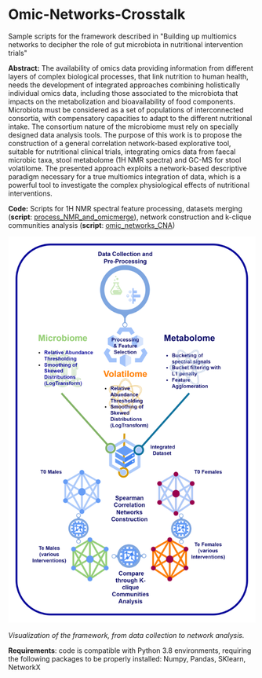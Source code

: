 # Omic-Networks-Crosstalk
Sample scripts for the framework described in "Building up multiomics networks to decipher the role of gut microbiota in nutritional intervention trials"

**Abstract:** The availability of omics data providing information from different layers of complex biological processes, 
that link nutrition to human health, needs the development of integrated approaches combining holistically individual omics data, 
including those associated to the microbiota that impacts on the metabolization and bioavailability of food components. 
Microbiota must be considered as a set of populations of interconnected consortia, 
with compensatory capacities to adapt to the different nutritional intake. 
The consortium nature of the microbiome must rely on specially designed data analysis tools. 
The purpose of this work is to propose the construction of a general correlation network-based explorative tool, 
suitable for nutritional clinical trials, integrating omics data from faecal microbic taxa, 
stool metabolome (1H NMR spectra) and GC-MS for stool volatilome. 
The presented approach exploits a network-based descriptive paradigm necessary for a true multiomics integration of data, 
which is a powerful tool to investigate the complex physiological effects of nutritional interventions.

**Code:** Scripts for 1H NMR spectral feature processing, datasets merging (**script**: [process_NMR_and_omicmerge](https://github.com/CarloMengucci/Omic-Networks-Crosstalk/blob/main/process_NMR_and_omicmerge.py)), network construction and k-clique communities analysis (**script**: [omic_networks_CNA](https://github.com/CarloMengucci/Omic-Networks-Crosstalk/blob/main/omic_networks_CNA.py))


![Visualization of the framework, from data collection to network analysis.](https://github.com/CarloMengucci/Omic-Networks-Crosstalk/blob/main/metabolites_pipeline.png)

*Visualization of the framework, from data collection to network analysis.*


**Requirements**: code is compatible with Python 3.8 environments, requiring the following packages to be properly installed: Numpy, Pandas, SKlearn, NetworkX
